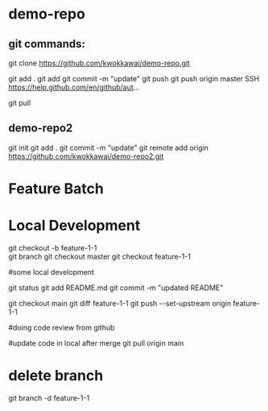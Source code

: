 # demo-repo

## git commands:

git clone https://github.com/kwokkawai/demo-repo.git

git add .
git add <filename>
git commit -m "update"
git push 
git push origin master
SSH https://help.github.com/en/github/aut...

git pull 

## demo-repo2

git init
git add .
git commit -m "update"
git remote add origin https://github.com/kwokkawai/demo-repo2.git

# Feature Batch

# Local Development
git checkout -b feature-1-1  
git branch
git checkout master
git checkout feature-1-1  

#some local development

git status
git add README.md
git commit -m "updated README"

git checkout main
git diff feature-1-1
git push --set-upstream origin feature-1-1

#doing code review from github

#update code in local after merge
git pull origin main

# delete branch
git branch -d feature-1-1

